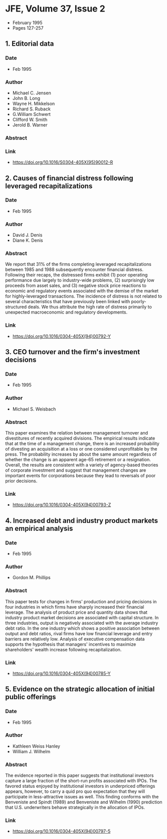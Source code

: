 # JFE, Volume 37, Issue 2
- February 1995
- Pages 127-257

## 1. Editorial data
### Date
- Feb 1995
### Author
- Michael C. Jensen
- John B. Long
- Wayne H. Mikkelson
- Richard S. Ruback
- G.William Schwert
- Clifford W. Smith
- Jerold B. Warner
### Abstract

### Link
- https://doi.org/10.1016/S0304-405X(95)90012-R

## 2. Causes of financial distress following leveraged recapitalizations
### Date
- Feb 1995
### Author
- David J. Denis
- Diane K. Denis
### Abstract
We report that 31% of the firms completing leveraged recapitalizations between 1985 and 1988 subsequently encounter financial distress. Following their recaps, the distressed firms exhibit (1) poor operating performance due largely to industry-wide problems, (2) surprisingly low proceeds from asset sales, and (3) negative stock price reactions to economic and regulatory events associated with the demise of the market for highly-leveraged transactions. The incidence of distress is not related to several characteristics that have previously been linked with poorly-structured deals. We thus attribute the high rate of distress primarily to unexpected macroeconomic and regulatory developments.
### Link
- https://doi.org/10.1016/0304-405X(94)00792-Y

## 3. CEO turnover and the firm's investment decisions
### Date
- Feb 1995
### Author
- Michael S. Weisbach
### Abstract
This paper examines the relation between management turnover and divestitures of recently acquired divisions. The empirical results indicate that at the time of a management change, there is an increased probability of divesting an acquisition at a loss or one considered unprofitable by the press. The probability increases by about the same amount regardless of whether the change is an apparent age-65 retirement or a resignation. Overall, the results are consistent with a variety of agency-based theories of corporate investment and suggest that management changes are important events for corporations because they lead to reversals of poor prior decisions.
### Link
- https://doi.org/10.1016/0304-405X(94)00793-Z

## 4. Increased debt and industry product markets an empirical analysis
### Date
- Feb 1995
### Author
- Gordon M. Phillips
### Abstract
This paper tests for changes in firms' production and pricing decisions in four industries in which firms have sharply increased their financial leverage. The analysis of product price and quantity data shows that industry product market decisions are associated with capital structure. In three industries, output is negatively associated with the average industry debt ratio. In the one industry which shows a positive association between output and debt ratios, rival firms have low financial leverage and entry barriers are relatively low. Analysis of executive compensation data supports the hypothesis that managers' incentives to maximize shareholders' wealth increase following recapitalization.
### Link
- https://doi.org/10.1016/0304-405X(94)00785-Y

## 5. Evidence on the strategic allocation of initial public offerings
### Date
- Feb 1995
### Author
- Kathleen Weiss Hanley
- William J. Wilhelm
### Abstract
The evidence reported in this paper suggests that institutional investors capture a large fraction of the short-run profits associated with IPOs. The favored status enjoyed by institutional investors in underpriced offerings appears, however, to carry a quid pro quo expectation that they will participate in less-attractive issues as well. This finding conforms with the Benveniste and Spindt (1989) and Benveniste and Wilhelm (1990) prediction that U.S. underwriters behave strategically in the allocation of IPOs.
### Link
- https://doi.org/10.1016/0304-405X(94)00797-5

